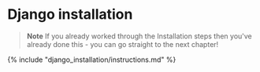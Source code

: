 # Django installation

> **Note** If you already worked through the Installation steps then you've already done this - you can go straight to the next chapter!

{% include "django_installation/instructions.md" %}